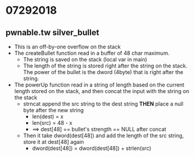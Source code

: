 # 07292018

## pwnable.tw silver_bullet

- This is an off-by-one overflow on the stack
- The createBullet function read in a buffer of 48 char maximum.
    - The string is saved on the stack (local var in main)
    - The length of the string is stored right after the string on the stack. The power of the bullet is the dword (4byte) that is right after the string.
- The powerUp function read in a string of length based on the current length stored on the stack, and then concat the input with the string on the stack
    - strncat append the src string to the dest string **THEN** place a null byte after the new string
        - len(dest) = x
        - len(src) = 48 - x
        - ==> dest[48] == bullet's strength == NULL after concat
    - Then it take dword(dest[48]) and add the length of the src string, store it at dest[48] again
        - dword(dest[48]) = dword(dest[48]) + strlen(src)